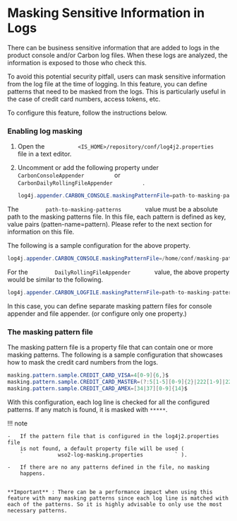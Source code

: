# Masking Sensitive Information in Logs

There can be business sensitive information that are added to logs in 
the product console and/or Carbon log files. When these logs
are analyzed, the information is exposed to those who check this.

To avoid this potential security pitfall, users can mask sensitive
information from the log file at the time of logging. In this feature,
you can define patterns that need to be masked from the logs. This is
particularly useful in the case of credit card numbers, access tokens,
etc.

To configure this feature, follow the instructions below.

### Enabling log masking

1.  Open the
    `           <IS_HOME>/repository/conf/log4j2.properties          `
    file in a text editor.

2.  Uncomment or add the following property under
    `           CarbonConsoleAppender          ` or
    `           CarbonDailyRollingFileAppender          ` .  

    ``` java
    log4j.appender.CARBON_CONSOLE.maskingPatternFile=path-to-masking-patterns
    ```

The `         path-to-masking-patterns        ` value must be a absolute
path to the masking patterns file. In this file, each pattern is defined
as key, value pairs (patten-name=pattern). Please refer to the next
section for information on this file.

The following is a sample configuration for the above property.

``` java
log4j.appender.CARBON_CONSOLE.maskingPatternFile=/home/conf/masking-patterns.properties
```

For the `         DailyRollingFileAppender        ` value, the above
property would be similar to the following.

``` java
log4j.appender.CARBON_LOGFILE.maskingPatternFile=path-to-masking-patterns
```

In this case, you can define separate masking pattern files for console
appender and file appender. (or configure only one property.)

### The masking pattern file

The masking pattern file is a property file that can contain one or more
masking patterns. The following is a sample configuration that showcases
how to mask the credit card numbers from the logs.

``` java
masking.pattern.sample.CREDIT_CARD_VISA=4[0-9]{6,}$
masking.pattern.sample.CREDIT_CARD_MASTER=(?:5[1-5][0-9]{2}|222[1-9]|22[3-9][0-9]|2[3-6][0-9]{2}|27[01][0-9]|2720)[0-9]{12}
masking.pattern.sample.CREDIT_CARD_AMEX=[34|37][0-9]{14}$
```

With this configuration, each log line is checked for all the configured
patterns. If any match is found, it is masked with `*****`.

!!! note 
    
    -   If the pattern file that is configured in the log4j2.properties file
        is not found, a default property file will be used (
        `           wso2-log-masking.properties          ` ).
    
    -   If there are no any patterns defined in the file, no masking
        happens.
    
    
    **Important** : There can be a performance impact when using this
    feature with many masking patterns since each log line is matched with
    each of the patterns. So it is highly advisable to only use the most
    necessary patterns.
    
